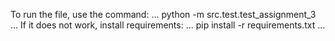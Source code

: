 To run the file, use the command:
...
python -m src.test.test_assignment_3
...
If it does not work, install requirements:
...
pip install -r requirements.txt
...